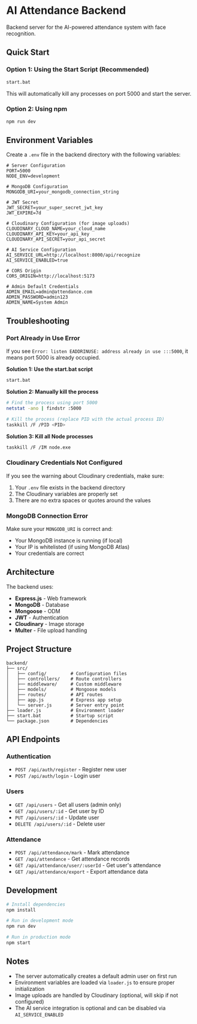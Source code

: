 # AI Attendance Backend

Backend server for the AI-powered attendance system with face recognition.

## Quick Start

### Option 1: Using the Start Script (Recommended)
```bash
start.bat
```
This will automatically kill any processes on port 5000 and start the server.

### Option 2: Using npm
```bash
npm run dev
```

## Environment Variables

Create a `.env` file in the backend directory with the following variables:

```env
# Server Configuration
PORT=5000
NODE_ENV=development

# MongoDB Configuration
MONGODB_URI=your_mongodb_connection_string

# JWT Secret
JWT_SECRET=your_super_secret_jwt_key
JWT_EXPIRE=7d

# Cloudinary Configuration (for image uploads)
CLOUDINARY_CLOUD_NAME=your_cloud_name
CLOUDINARY_API_KEY=your_api_key
CLOUDINARY_API_SECRET=your_api_secret

# AI Service Configuration
AI_SERVICE_URL=http://localhost:8000/api/recognize
AI_SERVICE_ENABLED=true

# CORS Origin
CORS_ORIGIN=http://localhost:5173

# Admin Default Credentials
ADMIN_EMAIL=admin@attendance.com
ADMIN_PASSWORD=admin123
ADMIN_NAME=System Admin
```

## Troubleshooting

### Port Already in Use Error

If you see `Error: listen EADDRINUSE: address already in use :::5000`, it means port 5000 is already occupied.

**Solution 1: Use the start.bat script**
```bash
start.bat
```

**Solution 2: Manually kill the process**
```bash
# Find the process using port 5000
netstat -ano | findstr :5000

# Kill the process (replace PID with the actual process ID)
taskkill /F /PID <PID>
```

**Solution 3: Kill all Node processes**
```bash
taskkill /F /IM node.exe
```

### Cloudinary Credentials Not Configured

If you see the warning about Cloudinary credentials, make sure:
1. Your `.env` file exists in the backend directory
2. The Cloudinary variables are properly set
3. There are no extra spaces or quotes around the values

### MongoDB Connection Error

Make sure your `MONGODB_URI` is correct and:
- Your MongoDB instance is running (if local)
- Your IP is whitelisted (if using MongoDB Atlas)
- Your credentials are correct

## Architecture

The backend uses:
- **Express.js** - Web framework
- **MongoDB** - Database
- **Mongoose** - ODM
- **JWT** - Authentication
- **Cloudinary** - Image storage
- **Multer** - File upload handling

## Project Structure

```
backend/
├── src/
│   ├── config/         # Configuration files
│   ├── controllers/    # Route controllers
│   ├── middleware/     # Custom middleware
│   ├── models/         # Mongoose models
│   ├── routes/         # API routes
│   ├── app.js          # Express app setup
│   └── server.js       # Server entry point
├── loader.js           # Environment loader
├── start.bat           # Startup script
└── package.json        # Dependencies
```

## API Endpoints

### Authentication
- `POST /api/auth/register` - Register new user
- `POST /api/auth/login` - Login user

### Users
- `GET /api/users` - Get all users (admin only)
- `GET /api/users/:id` - Get user by ID
- `PUT /api/users/:id` - Update user
- `DELETE /api/users/:id` - Delete user

### Attendance
- `POST /api/attendance/mark` - Mark attendance
- `GET /api/attendance` - Get attendance records
- `GET /api/attendance/user/:userId` - Get user's attendance
- `GET /api/attendance/export` - Export attendance data

## Development

```bash
# Install dependencies
npm install

# Run in development mode
npm run dev

# Run in production mode
npm start
```

## Notes

- The server automatically creates a default admin user on first run
- Environment variables are loaded via `loader.js` to ensure proper initialization
- Image uploads are handled by Cloudinary (optional, will skip if not configured)
- The AI service integration is optional and can be disabled via `AI_SERVICE_ENABLED`
